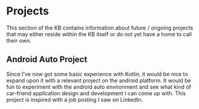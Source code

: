 # Projects

This section of the KB contains information about future / ongoing projects that may either reside within the KB itself or do not yet have a home to call their own.

## Android Auto Project

Since I've now got some basic experience with Kotlin, it would be nice to expand upon it with a relevant project on the android platform. It would be fun to experiment with the android auto environment and see what kind of car-friend application design and development I can come up with. This project is inspired with a job posting I saw on LinkedIn.
